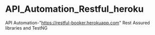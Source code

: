 # API_Automation_Restful_heroku
API Automation-"https://restful-booker.herokuapp.com" Rest Assured libraries and TestNG 

